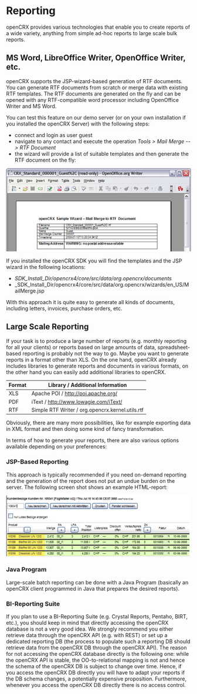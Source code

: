 # Reporting #

openCRX provides various technologies that enable you to create reports of a wide variety, anything from simple ad-hoc reports to large scale bulk reports.

## MS Word, LibreOffice Writer, OpenOffice Writer, etc. ##
openCRX supports the JSP-wizard-based generation of RTF documents. You can generate RTF documents from scratch or merge data with existing RTF templates. The RTF documents are generated on the fly and can be opened with any RTF-compatible word processor including OpenOffice Writer and MS Word.

You can test this feature on our demo server (or on your own installation if you installed the openCRX Server) with the following steps: 

* connect and login as user guest
* navigate to any contact and execute the operation _Tools > Mail Merge --> RTF Document_
* the wizard will provide a list of suitable templates and then generate the RTF document on the fly:

![img](40/Users/files/Reporting/pic010.png)

If you installed the openCRX SDK you will find the templates and the JSP wizard in the following locations:

* _SDK_Install_Dir/opencrx4/core/src/data/org.opencrx/documents_
* _SDK_Install_Dir/opencrx4/core/src/data/org.opencrx/wizards/en_US/MailMerge.jsp

With this approach it is quite easy to generate all kinds of documents, including letters, invoices, purchase orders, etc.

## Large Scale Reporting ##
If your task is to produce a large number of reports (e.g. monthly reporting for all your clients) or reports based on large amounts of data, spreadsheet-based reporting is probably not the way to go. Maybe you want to generate reports in a format other than XLS. On the one hand, openCRX already includes libraries to generate reports and documents in various formats, on the other hand you can easily add additional libraries to openCRX.

Format | Library / Additional Information
-------|---------------------------------
XLS    | Apache POI / http://poi.apache.org/
PDF    | iText / http://www.lowagie.com/iText/
RTF    | Simple RTF Writer / org.opencrx.kernel.utils.rtf

Obviously, there are many more possibilities, like for example exporting data in XML format and then doing some kind of fancy transformation.

In terms of how to generate your reports, there are also various options available depending on your preferences:

### JSP-Based Reporting ###
This approach is typically recommended if you need on-demand reporting and the generation of the report does not put an undue burden on the server. The following screen shot shows an example HTML-report:

![img](40/Users/files/Reporting/pic020.png)

### Java Program ###
Large-scale batch reporting can be done with a Java Program (basically an openCRX client programmed in Java that prepares the desired reports).

### BI-Reporting Suite ###
If you plan to use a BI-Reporting Suite (e.g. Crystal Reports, Pentaho, BIRT, etc.), you should keep in mind that directly accessing the openCRX database is not a very good idea. We strongly recommend you either retrieve data through the openCRX API (e.g. with REST) or set up a dedicated reporting DB (the process to populate such a reporting DB should retrieve data from the openCRX DB through the openCRX API). The reason for not accessing the openCRX database directly is the following one: while the openCRX API is stable, the OO-to-relational mapping is not and hence the schema of the openCRX DB is subject to change over time. Hence, if you access the openCRX DB directly you will have to adapt your reports if the DB schema changes, a potentially expensive proposition. Furthermore, whenever you access the openCRX DB directly there is no access control.
